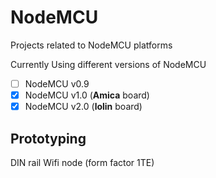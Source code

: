 # NodeMCU
Projects related to NodeMCU platforms

Currently Using different versions of NodeMCU

- [ ] NodeMCU v0.9
- [x] NodeMCU v1.0 (**Amica** board)
- [x] NodeMCU v2.0 (**lolin** board)

## Prototyping

DIN rail Wifi node (form factor 1TE)
